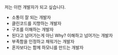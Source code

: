 저는 이런 개발자가 되고 싶습니다. 
- 소통이 잘 되는 개발자 
- 클린코드를 지향하는 개발자 
- 구조를 이해하는 개발자 
- 된다고 넘어가는게 아닌 Why? 이해하고 넘어가는 개발자
- 부족함을 인정하고 채워가는 개발자 
- 혼자보다는 함께 하모니를 만드는 개발자 
